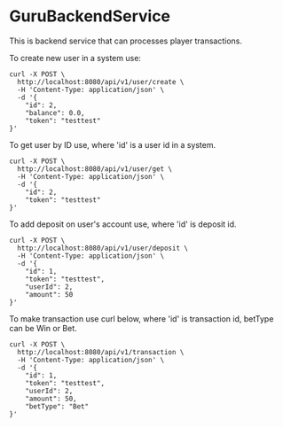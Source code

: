 # GuruBackendService
This is backend service that can processes player transactions.

To create new user in a system use:
```
curl -X POST \
  http://localhost:8080/api/v1/user/create \
  -H 'Content-Type: application/json' \
  -d '{
	"id": 2,
	"balance": 0.0,
	"token": "testtest"
}'
```

To get user by ID use, where 'id' is a user id in a system.
```
curl -X POST \
  http://localhost:8080/api/v1/user/get \
  -H 'Content-Type: application/json' \
  -d '{
	"id": 2,
	"token": "testtest"
}'
```
To add deposit on user's account use, where 'id' is deposit id.
```
curl -X POST \
  http://localhost:8080/api/v1/user/deposit \
  -H 'Content-Type: application/json' \
  -d '{
	"id": 1,
	"token": "testtest",
	"userId": 2,
	"amount": 50
}'
```
To make transaction use curl below, where 'id' is transaction id, betType can be Win or Bet.
```
curl -X POST \
  http://localhost:8080/api/v1/transaction \
  -H 'Content-Type: application/json' \
  -d '{
	"id": 1,
	"token": "testtest",
	"userId": 2,
	"amount": 50,
	"betType": "Bet"
}'
```